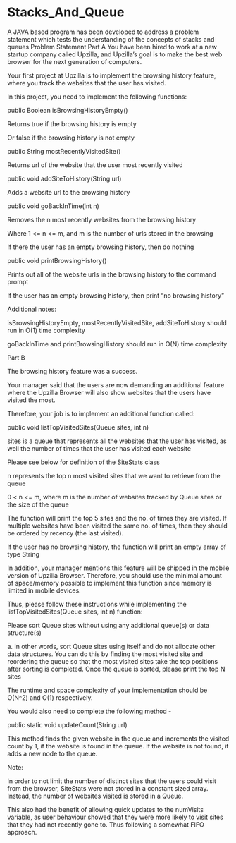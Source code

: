 # Stacks_And_Queue
A JAVA based program has been developed to address a problem statement which tests the understanding of the concepts of stacks and queues
Problem Statement Part A You have been hired to work at a new startup company called Upzilla, and Upzilla’s goal is to make the best web browser for the next generation of computers.

Your first project at Upzilla is to implement the browsing history feature, where you track the websites that the user has visited.

In this project, you need to implement the following functions:

public Boolean isBrowsingHistoryEmpty()

Returns true if the browsing history is empty

Or false if the browsing history is not empty

public String mostRecentlyVisitedSite()

Returns url of the website that the user most recently visited

public void addSiteToHistory(String url)

Adds a website url to the browsing history

public void goBackInTime(int n)

Removes the n most recently websites from the browsing history

Where 1 <= n <= m, and m is the number of urls stored in the browsing

If there the user has an empty browsing history, then do nothing

public void printBrowsingHistory()

Prints out all of the website urls in the browsing history to the command prompt

If the user has an empty browsing history, then print “no browsing history”

Additional notes:

isBrowsingHistoryEmpty, mostRecentlyVisitedSite, addSiteToHistory should run in O(1) time complexity

goBackInTime and printBrowsingHistory should run in O(N) time complexity

Part B

The browsing history feature was a success.

Your manager said that the users are now demanding an additional feature where the Upzilla Browser will also show websites that the users have visited the most.

Therefore, your job is to implement an additional function called:

public void listTopVisitedSites(Queue sites, int n)

sites is a queue that represents all the websites that the user has visited, as well the number of times that the user has visited each website

Please see below for definition of the SiteStats class

n represents the top n most visited sites that we want to retrieve from the queue

0 < n <= m, where m is the number of websites tracked by Queue sites or the size of the queue

The function will print the top 5 sites and the no. of times they are visited. If multiple websites have been visited the same no. of times, then they should be ordered by recency (the last visited).

If the user has no browsing history, the function will print an empty array of type String

In addition, your manager mentions this feature will be shipped in the mobile version of Upzilla Browser. Therefore, you should use the minimal amount of space/memory possible to implement this function since memory is limited in mobile devices.

Thus, please follow these instructions while implementing the listTopVisitedSites(Queue sites, int n) function:

Please sort Queue sites without using any additional queue(s) or data structure(s)

a. In other words, sort Queue sites using itself and do not allocate other data structures. You can do this by finding the most visited site and reordering the queue so that the most visited sites take the top positions after sorting is completed. Once the queue is sorted, please print the top N sites

The runtime and space complexity of your implementation should be O(N^2) and O(1) respectively.

You would also need to complete the following method -

public static void updateCount(String url)

This method finds the given website in the queue and increments the visited count by 1, if the website is found in the queue. If the website is not found, it adds a new node to the queue.

Note:

In order to not limit the number of distinct sites that the users could visit from the browser, SiteStats were not stored in a constant sized array. Instead, the number of websites visited is stored in a Queue.

This also had the benefit of allowing quick updates to the numVisits variable, as user behaviour showed that they were more likely to visit sites that they had not recently gone to. Thus following a somewhat FIFO approach.

